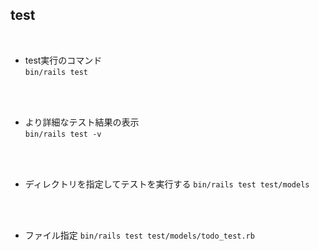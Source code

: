 ## test  
<br>

- test実行のコマンド  
`bin/rails test`
<br>
<br>

- より詳細なテスト結果の表示  
`bin/rails test -v`
<br>
<br>

- ディレクトリを指定してテストを実行する
`bin/rails test test/models`
<br>
<br>

- ファイル指定
`bin/rails test test/models/todo_test.rb`
<br>
<br>


